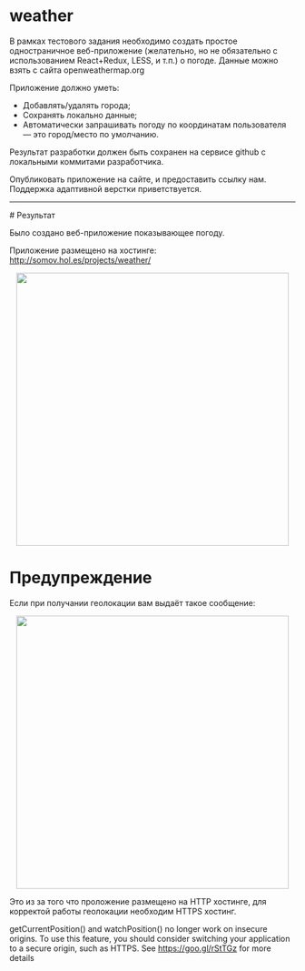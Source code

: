 # weather
В рамках тестового задания необходимо создать простое одностраничное веб-приложение 
(желательно, но не обязательно с использованием React+Redux, LESS, и т.п.) о погоде.
Данные можно взять с сайта openweathermap.org

Приложение должно уметь:
* Добавлять/удалять города;
* Сохранять локально данные;
* Автоматически запрашивать погоду по координатам пользователя — это город/место по умолчанию.

Результат разработки должен быть сохранен на сервисе github с локальными коммитами разработчика.

Опубликовать приложение на сайте, и предоставить ссылку нам. 
Поддержка адаптивной верстки приветствуется.

<hr>
# Результат

Было создано веб-приложение показывающее погоду.

Приложение размещено на хостинге: http://somov.hol.es/projects/weather/

<p align="center">
  <img src="http://somov.hol.es/projects/weather/img/image.png" width="480">
</p>

# Предупреждение
Если при получании геолокации вам выдаёт такое сообщение:

<p align="center">
  <img src="http://somov.hol.es/projects/weather/img/imageError.png" width="480">
</p>

Это из за того что проложение размещено на HTTP хостинге, для корректой работы геолокации необходим HTTPS хостинг.

getCurrentPosition() and watchPosition() no longer work on insecure origins. 
To use this feature, you should consider switching your application to a secure origin, such as HTTPS. See https://goo.gl/rStTGz for more details
